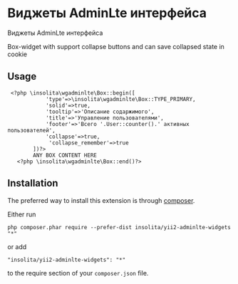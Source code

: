 Виджеты AdminLte интерфейса
===========================
Виджеты AdminLte интерфейса

Box-widget with support collapse buttons and can save collapsed state in cookie

Usage
------

```
 <?php \insolita\wgadminlte\Box::begin([
            'type'=>\insolita\wgadminlte\Box::TYPE_PRIMARY,
            'solid'=>true,
            'tooltip'=>'Описание содаржимого',
            'title'=>'Управление пользователями',
            'footer'=>'Всего '.User::counter().' активных пользователей',
            'collapse'=>true,
             'collapse_remember'=>true
        ])?>
        ANY BOX CONTENT HERE
   <?php \insolita\wgadminlte\Box::end()?>
```


Installation
------------

The preferred way to install this extension is through [composer](http://getcomposer.org/download/).

Either run

```
php composer.phar require --prefer-dist insolita/yii2-adminlte-widgets "*"
```

or add

```
"insolita/yii2-adminlte-widgets": "*"
```

to the require section of your `composer.json` file.

